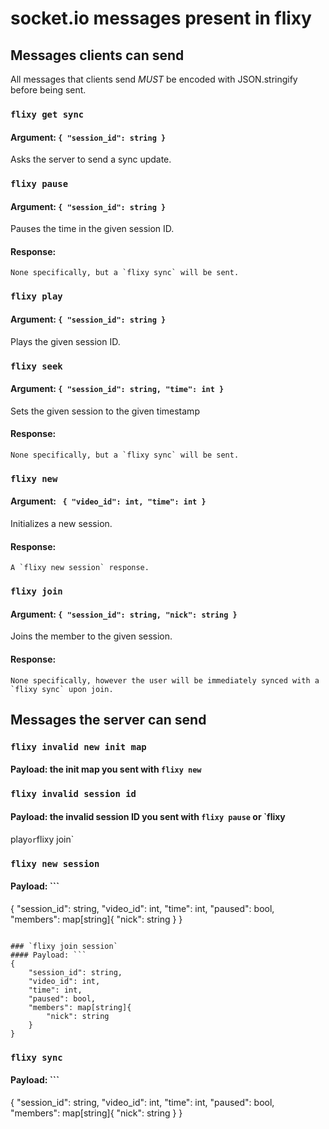 # socket.io messages present in flixy

## Messages clients can send

All messages that clients send *MUST* be encoded with JSON.stringify before
being sent.

### `flixy get sync`
#### Argument: `{ "session_id": string }`

Asks the server to send a sync update.

### `flixy pause`
#### Argument: `{ "session_id": string }`

Pauses the time in the given session ID.

#### Response:
	None specifically, but a `flixy sync` will be sent.

### `flixy play`
#### Argument: `{ "session_id": string }`

Plays the given session ID.

### `flixy seek`
#### Argument: `{ "session_id": string, "time": int }`

Sets the given session to the given timestamp

#### Response:
	None specifically, but a `flixy sync` will be sent.

### `flixy new`
#### Argument: ` { "video_id": int, "time": int }`

Initializes a new session.

#### Response:
	A `flixy new session` response.

### `flixy join`
#### Argument: `{ "session_id": string, "nick": string }`

Joins the member to the given session.

#### Response:
	None specifically, however the user will be immediately synced with a `flixy sync` upon join.

## Messages the server can send

### `flixy invalid new init map`
#### Payload: the init map you sent with `flixy new`

### `flixy invalid session id`
#### Payload: the invalid session ID you sent with `flixy pause` or `flixy
play` or `flixy join`

### `flixy new session`
#### Payload: ```
{
	"session_id": string,
	"video_id": int,
	"time": int,
	"paused": bool,
	"members": map[string]{
		"nick": string
	}
}
```

### `flixy join session`
#### Payload: ```
{
	"session_id": string,
	"video_id": int,
	"time": int,
	"paused": bool,
	"members": map[string]{
		"nick": string
	}
}
```

### `flixy sync`
#### Payload: ```
{
	"session_id": string,
	"video_id": int,
	"time": int,
	"paused": bool,
	"members": map[string]{
		"nick": string
	}
}
```
